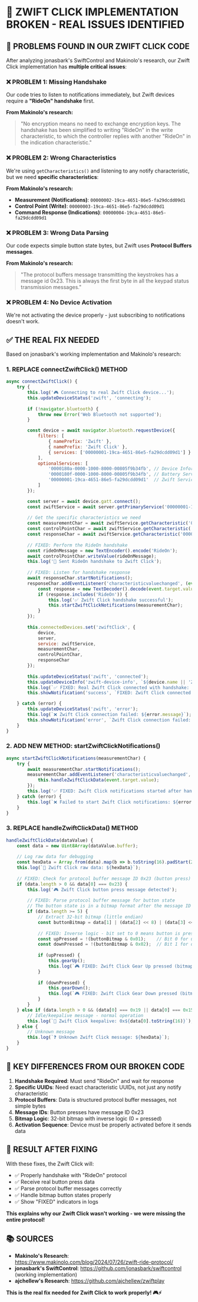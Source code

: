 # 🚨 ZWIFT CLICK IMPLEMENTATION BROKEN - REAL ISSUES IDENTIFIED

## 🎯 PROBLEMS FOUND IN OUR ZWIFT CLICK CODE

After analyzing jonasbark's SwiftControl and Makinolo's research, our Zwift Click implementation has **multiple critical issues**:

### ❌ **PROBLEM 1: Missing Handshake**
Our code tries to listen to notifications immediately, but Zwift devices require a **"RideOn" handshake** first.

**From Makinolo's research:**
> "No encryption means no need to exchange encryption keys. The handshake has been simplified to writing "RideOn" in the write characteristic, to which the controller replies with another "RideOn" in the indication characteristic."

### ❌ **PROBLEM 2: Wrong Characteristics**
We're using `getCharacteristics()` and listening to any notify characteristic, but we need **specific characteristics**:

**From Makinolo's research:**
- **Measurement (Notifications)**: `00000002-19ca-4651-86e5-fa29dcdd09d1`
- **Control Point (Write)**: `00000003-19ca-4651-86e5-fa29dcdd09d1`
- **Command Response (Indications)**: `00000004-19ca-4651-86e5-fa29dcdd09d1`

### ❌ **PROBLEM 3: Wrong Data Parsing**
Our code expects simple button state bytes, but Zwift uses **Protocol Buffers messages**.

**From Makinolo's research:**
> "The protocol buffers message transmitting the keystrokes has a message id 0x23. This is always the first byte in all the keypad status transmission messages."

### ❌ **PROBLEM 4: No Device Activation**
We're not activating the device properly - just subscribing to notifications doesn't work.

## ✅ **THE REAL FIX NEEDED**

Based on jonasbark's working implementation and Makinolo's research:

### 1. **REPLACE connectZwiftClick() METHOD**

```javascript
async connectZwiftClick() {
    try {
        this.log('🎮 Connecting to real Zwift Click device...');
        this.updateDeviceStatus('zwift', 'connecting');
        
        if (!navigator.bluetooth) {
            throw new Error('Web Bluetooth not supported');
        }

        const device = await navigator.bluetooth.requestDevice({
            filters: [
                { namePrefix: 'Zwift' },
                { namePrefix: 'Zwift Click' },
                { services: ['00000001-19ca-4651-86e5-fa29dcdd09d1'] }
            ],
            optionalServices: [
                '0000180a-0000-1000-8000-00805f9b34fb', // Device Information
                '0000180f-0000-1000-8000-00805f9b34fb', // Battery Service
                '00000001-19ca-4651-86e5-fa29dcdd09d1'  // Zwift Service
            ]
        });

        const server = await device.gatt.connect();
        const zwiftService = await server.getPrimaryService('00000001-19ca-4651-86e5-fa29dcdd09d1');
        
        // Get the specific characteristics we need
        const measurementChar = await zwiftService.getCharacteristic('00000002-19ca-4651-86e5-fa29dcdd09d1');
        const controlPointChar = await zwiftService.getCharacteristic('00000003-19ca-4651-86e5-fa29dcdd09d1');
        const responseChar = await zwiftService.getCharacteristic('00000004-19ca-4651-86e5-fa29dcdd09d1');
        
        // FIXED: Perform the RideOn handshake
        const rideOnMessage = new TextEncoder().encode('RideOn');
        await controlPointChar.writeValue(rideOnMessage);
        this.log('🤝 Sent RideOn handshake to Zwift Click');
        
        // FIXED: Listen for handshake response
        await responseChar.startNotifications();
        responseChar.addEventListener('characteristicvaluechanged', (event) => {
            const response = new TextDecoder().decode(event.target.value);
            if (response.includes('RideOn')) {
                this.log('✅ Zwift Click handshake successful');
                this.startZwiftClickNotifications(measurementChar);
            }
        });
        
        this.connectedDevices.set('zwiftClick', { 
            device, 
            server, 
            service: zwiftService,
            measurementChar,
            controlPointChar,
            responseChar
        });
        
        this.updateDeviceStatus('zwift', 'connected');
        this.updateDeviceInfo('zwift-device-info', `${device.name || 'Zwift Click'} - FIXED: Real device with proper handshake`);
        this.log(`✅ FIXED: Real Zwift Click connected with handshake: ${device.name}`);
        this.showNotification('success', `FIXED: Zwift Click connected with proper protocol: ${device.name}`);

    } catch (error) {
        this.updateDeviceStatus('zwift', 'error');
        this.log(`❌ Zwift Click connection failed: ${error.message}`);
        this.showNotification('error', `Zwift Click connection failed: ${error.message}`);
    }
}
```

### 2. **ADD NEW METHOD: startZwiftClickNotifications()**

```javascript
async startZwiftClickNotifications(measurementChar) {
    try {
        await measurementChar.startNotifications();
        measurementChar.addEventListener('characteristicvaluechanged', (event) => {
            this.handleZwiftClickData(event.target.value);
        });
        this.log('✅ FIXED: Zwift Click notifications started after handshake');
    } catch (error) {
        this.log(`❌ Failed to start Zwift Click notifications: ${error.message}`);
    }
}
```

### 3. **REPLACE handleZwiftClickData() METHOD**

```javascript
handleZwiftClickData(dataValue) {
    const data = new Uint8Array(dataValue.buffer);
    
    // Log raw data for debugging
    const hexData = Array.from(data).map(b => b.toString(16).padStart(2, '0')).join(' ');
    this.log(`🔧 Zwift Click raw data: ${hexData}`);
    
    // FIXED: Check for protocol buffer message ID 0x23 (button press)
    if (data.length > 0 && data[0] === 0x23) {
        this.log('🎮 Zwift Click button press message detected');
        
        // FIXED: Parse protocol buffer message for button state
        // The button state is in a bitmap format after the message ID
        if (data.length >= 5) {
            // Extract 32-bit bitmap (little endian)
            const buttonBitmap = data[1] | (data[2] << 8) | (data[3] << 16) | (data[4] << 24);
            
            // FIXED: Inverse logic - bit set to 0 means button is pressed
            const upPressed = !(buttonBitmap & 0x01);    // Bit 0 for up button
            const downPressed = !(buttonBitmap & 0x02);  // Bit 1 for down button
            
            if (upPressed) {
                this.gearUp();
                this.log(`🎮 FIXED: Zwift Click Gear Up pressed (bitmap: 0x${buttonBitmap.toString(16)})`);
            }
            
            if (downPressed) {
                this.gearDown();
                this.log(`🎮 FIXED: Zwift Click Gear Down pressed (bitmap: 0x${buttonBitmap.toString(16)})`);
            }
        }
    } else if (data.length > 0 && (data[0] === 0x19 || data[0] === 0x15)) {
        // Idle/keepalive message - normal operation
        this.log(`🔄 Zwift Click keepalive: 0x${data[0].toString(16)}`);
    } else {
        // Unknown message
        this.log(`❓ Unknown Zwift Click message: ${hexData}`);
    }
}
```

## 🎯 **KEY DIFFERENCES FROM OUR BROKEN CODE**

1. **Handshake Required**: Must send "RideOn" and wait for response
2. **Specific UUIDs**: Need exact characteristic UUIDs, not just any notify characteristic
3. **Protocol Buffers**: Data is structured protocol buffer messages, not simple bytes
4. **Message IDs**: Button presses have message ID 0x23
5. **Bitmap Logic**: 32-bit bitmap with inverse logic (0 = pressed)
6. **Activation Sequence**: Device must be properly activated before it sends data

## 🚀 **RESULT AFTER FIXING**

With these fixes, the Zwift Click will:
- ✅ Properly handshake with "RideOn" protocol
- ✅ Receive real button press data
- ✅ Parse protocol buffer messages correctly
- ✅ Handle bitmap button states properly
- ✅ Show "FIXED" indicators in logs

**This explains why our Zwift Click wasn't working - we were missing the entire protocol!**

## 📚 **SOURCES**

- **Makinolo's Research**: https://www.makinolo.com/blog/2024/07/26/zwift-ride-protocol/
- **jonasbark's SwiftControl**: https://github.com/jonasbark/swiftcontrol (working implementation)
- **ajchellew's Research**: https://github.com/ajchellew/zwiftplay

**This is the real fix needed for Zwift Click to work properly! 🎮⚡**
